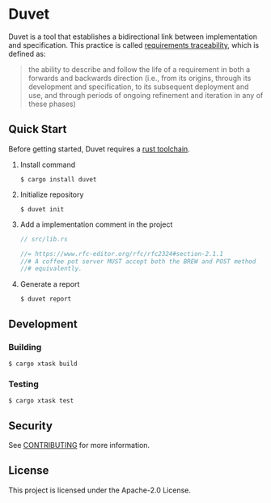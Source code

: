 # Duvet

Duvet is a tool that establishes a bidirectional link between implementation and specification. This practice is called [requirements traceability](https://en.wikipedia.org/wiki/Requirements_traceability), which is defined as:

> the ability to describe and follow the life of a requirement in both a forwards and backwards direction (i.e., from its origins, through its development and specification, to its subsequent deployment and use, and through periods of ongoing refinement and iteration in any of these phases)

## Quick Start

Before getting started, Duvet requires a [rust toolchain](https://www.rust-lang.org/tools/install).

1. Install command

    ```console
    $ cargo install duvet
    ```

2. Initialize repository

    ```console
    $ duvet init
    ```

3. Add a implementation comment in the project

    ```rust
    // src/lib.rs

    //= https://www.rfc-editor.org/rfc/rfc2324#section-2.1.1
    //# A coffee pot server MUST accept both the BREW and POST method
    //# equivalently.
    ```

4. Generate a report

    ```console
    $ duvet report
    ```

## Development

### Building

```console
$ cargo xtask build
```

### Testing

```console
$ cargo xtask test
```

## Security

See [CONTRIBUTING](CONTRIBUTING.md#security-issue-notifications) for more information.

## License

This project is licensed under the Apache-2.0 License.

